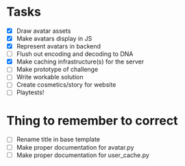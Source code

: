# Tasks
- [x] Draw avatar assets
- [x] Make avatars display in JS
- [x] Represent avatars in backend
- [ ] Flush out encoding and decoding to DNA
- [x] Make caching infrastructure(s) for the server
- [ ] Make prototype of challenge
- [ ] Write workable solution
- [ ] Create cosmetics/story for website
- [ ] Playtests!

# Thing to remember to correct
- [ ] Rename title in base template
- [ ] Make proper documentation for avatar.py
- [ ] Make proper documentation for user_cache.py